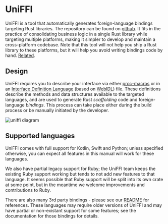 # UniFFI

UniFFI is a tool that automatically generates foreign-language bindings targeting Rust libraries.
The repository can be found on [github](https://github.com/mozilla/uniffi-rs/).
It fits in the practice of consolidating business logic in a single Rust library while targeting multiple platforms, making it simpler to develop and maintain a cross-platform codebase.
Note that this tool will not help you ship a Rust library to these platforms, but it will help you avoid writing bindings code by hand.
[Related](https://i.kym-cdn.com/photos/images/newsfeed/000/572/078/d6d.jpg).

## Design

UniFFI requires you to describe your interface via either [proc-macros](./proc_macro/index.md) or in an [Interface Definition Language](./udl/index.md) (based on [WebIDL](https://webidl.spec.whatwg.org/)) file.
These definitions describe the methods and data structures available to the targeted languages, and are used to generate Rust *scaffolding* code and foreign-language *bindings*.
This process can take place either during the build process or be manually initiated by the developer.

![uniffi diagram](./uniffi_diagram.png)

## Supported languages

UniFFI comes with full support for Kotlin, Swift and Python; unless specified otherwise, you can expect all features in
this manual will work for these languages.

We also have partial legacy support for Ruby; the UniFFI team keeps the existing Ruby support working but tends to not
add new features to that language. It seems possible that Ruby support will be split into its own crate at some point, but
in the meantime we welcome improvements and contributions to Ruby.

There are also many 3rd party bindings - please see our [README](https://github.com/mozilla/uniffi-rs/blob/main/README.md) for references.
These languages may require older versions of UniFFI and may have partial or non-existant support for some features; see the
documentation for those bindings for details.